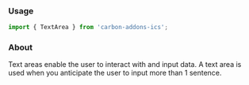 ### Usage

```js
import { TextArea } from 'carbon-addons-ics';
```

### About

Text areas enable the user to interact with and input data. A text area is used when you anticipate the user to input more than 1 sentence.
